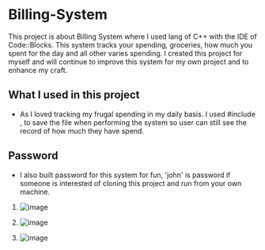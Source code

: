 # Billing-System
This project is about Billing System where I used lang of C++ with the IDE of Code::Blocks. This system tracks your spending, groceries, how much you spent for the day and all other varies spending. I created this project for myself and will continue to improve this system for my own project and to enhance my craft.

## What I used in this project
- As I loved tracking my frugal spending in my daily basis. I used #include <fstream>, to save the file when performing the system so user can still see the record of how much they have spend.

## Password
- I also built password for this system for fun, 'john' is password if someone is interested of cloning this project and run from your own machine.

1. ![image](https://github.com/Johnpepsi/Billing-System/assets/112512965/4b815345-0a6c-4658-9477-53355e665c78)

2. ![image](https://github.com/Johnpepsi/Billing-System/assets/112512965/737166e9-3cb9-42ea-96ee-0b734ef477b0)

3. ![image](https://github.com/Johnpepsi/Billing-System/assets/112512965/56f99417-10c5-4bbf-b0e3-76c286127e7e)

